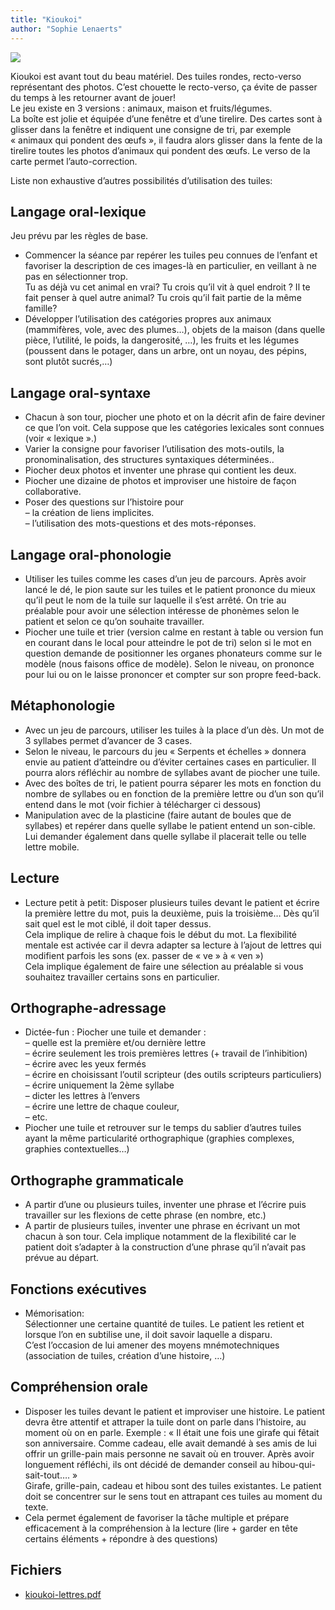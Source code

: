 ```yaml
---
title: "Kioukoi"
author: "Sophie Lenaerts"
---
```


![](/images/51jK4ivZYaL._AC_SY355_.jpg)

Kioukoi est avant tout du beau matériel. Des tuiles rondes, recto-verso représentant des photos. C’est chouette le recto-verso, ça évite de passer du temps à les retourner avant de jouer!  
Le jeu existe en 3 versions : animaux, maison et fruits/légumes.  
La boîte est jolie et équipée d’une fenêtre et d’une tirelire. Des cartes sont à glisser dans la fenêtre et indiquent une consigne de tri, par exemple « animaux qui pondent des œufs », il faudra alors glisser dans la fente de la tirelire toutes les photos d’animaux qui pondent des œufs. Le verso de la carte permet l’auto-correction.

Liste non exhaustive d’autres possibilités d’utilisation des tuiles:

## Langage oral-lexique

Jeu prévu par les règles de base.

*   Commencer la séance par repérer les tuiles peu connues de l’enfant et favoriser la description de ces images-là en particulier, en veillant à ne pas en sélectionner trop.  
    Tu as déjà vu cet animal en vrai? Tu crois qu’il vit à quel endroit ? Il te fait penser à quel autre animal? Tu crois qu’il fait partie de la même famille?
*   Développer l’utilisation des catégories propres aux animaux (mammifères, vole, avec des plumes…), objets de la maison (dans quelle pièce, l’utilité, le poids, la dangerosité, …), les fruits et les légumes (poussent dans le potager, dans un arbre, ont un noyau, des pépins, sont plutôt sucrés,…)

## Langage oral-syntaxe

*   Chacun à son tour, piocher une photo et on la décrit afin de faire deviner ce que l’on voit. Cela suppose que les catégories lexicales sont connues (voir « lexique ».)
*   Varier la consigne pour favoriser l’utilisation des mots-outils, la pronominalisation, des structures syntaxiques déterminées..
*   Piocher deux photos et inventer une phrase qui contient les deux.
*   Piocher une dizaine de photos et improviser une histoire de façon collaborative.
*   Poser des questions sur l’histoire pour  
    – la création de liens implicites.  
    – l’utilisation des mots-questions et des mots-réponses.

## Langage oral-phonologie

*   Utiliser les tuiles comme les cases d’un jeu de parcours. Après avoir lancé le dé, le pion saute sur les tuiles et le patient prononce du mieux qu’il peut le nom de la tuile sur laquelle il s’est arrêté. On trie au préalable pour avoir une sélection intéresse de phonèmes selon le patient et selon ce qu’on souhaite travailler.
*   Piocher une tuile et trier (version calme en restant à table ou version fun en courant dans le local pour atteindre le pot de tri) selon si le mot en question demande de positionner les organes phonateurs comme sur le modèle (nous faisons office de modèle). Selon le niveau, on prononce pour lui ou on le laisse prononcer et compter sur son propre feed-back.

## Métaphonologie

*   Avec un jeu de parcours, utiliser les tuiles à la place d’un dès. Un mot de 3 syllabes permet d’avancer de 3 cases.
*   Selon le niveau, le parcours du jeu « Serpents et échelles » donnera envie au patient d’atteindre ou d’éviter certaines cases en particulier. Il pourra alors réfléchir au nombre de syllabes avant de piocher une tuile.
*   Avec des boîtes de tri, le patient pourra séparer les mots en fonction du nombre de syllabes ou en fonction de la première lettre ou d’un son qu’il entend dans le mot (voir fichier à télécharger ci dessous)
*   Manipulation avec de la plasticine (faire autant de boules que de syllabes) et repérer dans quelle syllabe le patient entend un son-cible. Lui demander également dans quelle syllabe il placerait telle ou telle lettre mobile.

## Lecture

*   Lecture petit à petit: Disposer plusieurs tuiles devant le patient et écrire la première lettre du mot, puis la deuxième, puis la troisième… Dès qu’il sait quel est le mot ciblé, il doit taper dessus.  
    Cela implique de relire à chaque fois le début du mot. La flexibilité mentale est activée car il devra adapter sa lecture à l’ajout de lettres qui modifient parfois les sons (ex. passer de « ve » à « ven »)  
    Cela implique également de faire une sélection au préalable si vous souhaitez travailler certains sons en particulier.

## Orthographe-adressage

*   Dictée-fun : Piocher une tuile et demander :  
    – quelle est la première et/ou dernière lettre  
    – écrire seulement les trois premières lettres (+ travail de l’inhibition)  
    – écrire avec les yeux fermés  
    – écrire en choisissant l’outil scripteur (des outils scripteurs particuliers)  
    – écrire uniquement la 2ème syllabe  
    – dicter les lettres à l’envers  
    – écrire une lettre de chaque couleur,  
    – etc.
*   Piocher une tuile et retrouver sur le temps du sablier d’autres tuiles ayant la même particularité orthographique (graphies complexes, graphies contextuelles…)

## Orthographe grammaticale

*   A partir d’une ou plusieurs tuiles, inventer une phrase et l’écrire puis travailler sur les flexions de cette phrase (en nombre, etc.)
*   A partir de plusieurs tuiles, inventer une phrase en écrivant un mot chacun à son tour. Cela implique notamment de la flexibilité car le patient doit s’adapter à la construction d’une phrase qu’il n’avait pas prévue au départ.

## Fonctions exécutives

*   Mémorisation:  
    Sélectionner une certaine quantité de tuiles. Le patient les retient et lorsque l’on en subtilise une, il doit savoir laquelle a disparu.  
    C’est l’occasion de lui amener des moyens mnémotechniques (association de tuiles, création d’une histoire, …)

## Compréhension orale

*   Disposer les tuiles devant le patient et improviser une histoire. Le patient devra être attentif et attraper la tuile dont on parle dans l’histoire, au moment où on en parle. Exemple : « Il était une fois une girafe qui fêtait son anniversaire. Comme cadeau, elle avait demandé à ses amis de lui offrir un grille-pain mais personne ne savait où en trouver. Après avoir longuement réfléchi, ils ont décidé de demander conseil au hibou-qui-sait-tout…. »  
    Girafe, grille-pain, cadeau et hibou sont des tuiles existantes. Le patient doit se concentrer sur le sens tout en attrapant ces tuiles au moment du texte.
*   Cela permet également de favoriser la tâche multiple et prépare efficacement à la compréhension à la lecture (lire + garder en tête certains éléments + répondre à des questions)

## Fichiers

*   [kioukoi-lettres.pdf](/images/kioukoi-lettres.pdf)